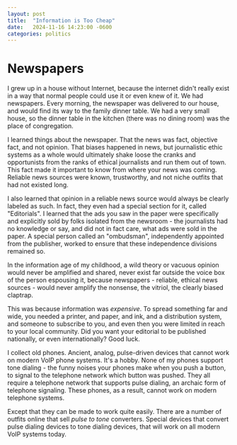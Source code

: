 ```yaml
---
layout: post
title:  "Information is Too Cheap"
date:   2024-11-16 14:23:00 -0600
categories: politics
---
```

# Newspapers

I grew up in a house without Internet, because the internet didn't really exist in a way that normal people could use it or even knew of it. We had newspapers. Every morning, the newspaper was delivered to our house, and would find its way to the family dinner table. We had a very small house, so the dinner table in the kitchen (there was no dining room) was the place of congregation.

I learned things about the newspaper. That the news was fact, objective fact, and not opinion. That biases happened in news, but journalistic ethic systems as a whole would ultimately shake loose the cranks and opportunists from the ranks of ethical journalists and run them out of town. This fact made it important to know from where your news was coming. Reliable news sources were known, trustworthy, and not niche outfits that had not existed long.

I also learned that opinion in a reliable news source would always be clearly labeled as such. In fact, they even had a special section for it, called "Editorials". I learned that the ads you saw in the paper were specifically and explicitly sold by folks isolated from the newsroom - the journalists had no knowledge or say, and did not in fact care, what ads were sold in the paper. A special person called an "ombudsman", independently appointed from the publisher, worked to ensure that these independence divisions remained so.

In the information age of my childhood, a wild theory or vacuous opinion would never be amplified and shared, never exist far outside the voice box of the person espousing it, because newspapers - reliable, ethical news sources - would never amplify the nonsense, the vitriol, the clearly biased claptrap.

This was because information was *expensive*. To spread something far and wide, you needed a printer, and paper, and ink, and a distribution system, and someone to subscribe to you, and even then you were limited in reach to your local community. Did you want your editorial to be published nationally, or even internationally? Good luck.

I collect old phones. Ancient, analog, pulse-driven devices that cannot work on modern VoIP phone systems. It's a hobby. None of my phones support tone dialing - the funny noises your phones make when you push a button, to signal to the telephone network which button was pushed. They all require a telephone network that supports pulse dialing, an archaic form of telephone signaling. These phones, as a result, cannot work on modern telephone systems.

Except that they can be made to work quite easily. There are a number of outfits online that sell *pulse to tone* converters. Special devices that convert pulse dialing devices to tone dialing devices, that will work on all modern VoIP systems today. 